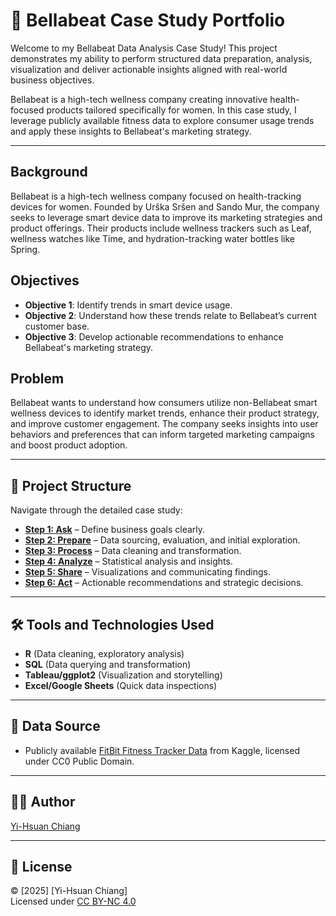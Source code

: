 # 📌 Bellabeat Case Study Portfolio

Welcome to my Bellabeat Data Analysis Case Study! This project demonstrates my ability to perform structured data preparation, analysis, visualization and deliver actionable insights aligned with real-world business objectives.

Bellabeat is a high-tech wellness company creating innovative health-focused products tailored specifically for women. In this case study, I leverage publicly available fitness data to explore consumer usage trends and apply these insights to Bellabeat's marketing strategy.

---

## Background
Bellabeat is a high-tech wellness company focused on health-tracking devices for women. Founded by Urška Sršen and Sando Mur, the company seeks to leverage smart device data to improve its marketing strategies and product offerings. Their products include wellness trackers such as Leaf, wellness watches like Time, and hydration-tracking water bottles like Spring.

## Objectives
- **Objective 1**: Identify trends in smart device usage.
- **Objective 2**: Understand how these trends relate to Bellabeat’s current customer base.
- **Objective 3**: Develop actionable recommendations to enhance Bellabeat's marketing strategy.

## Problem
Bellabeat wants to understand how consumers utilize non-Bellabeat smart wellness devices to identify market trends, enhance their product strategy, and improve customer engagement. The company seeks insights into user behaviors and preferences that can inform targeted marketing campaigns and boost product adoption.

---

## 🔖 Project Structure
Navigate through the detailed case study:

- **[Step 1: Ask](step1_ask.md)** – Define business goals clearly.
- **[Step 2: Prepare](step2_prepare.md)** – Data sourcing, evaluation, and initial exploration.
- **[Step 3: Process](step3_process.md)** – Data cleaning and transformation.
- **[Step 4: Analyze](step4_analyze.md)** – Statistical analysis and insights.
- **[Step 5: Share](step5_share.md)** – Visualizations and communicating findings.
- **[Step 6: Act](step6_act.md)** – Actionable recommendations and strategic decisions.

---

## 🛠 Tools and Technologies Used
- **R** (Data cleaning, exploratory analysis)
- **SQL** (Data querying and transformation)
- **Tableau/ggplot2** (Visualization and storytelling)
- **Excel/Google Sheets** (Quick data inspections)

---

## 📁 Data Source
- Publicly available [FitBit Fitness Tracker Data](https://www.kaggle.com/datasets/arashnic/fitbit) from Kaggle, licensed under CC0 Public Domain.

---

## 👩‍💻 Author
[Yi-Hsuan Chiang](https://github.com/YiChiang12)

---

## 📜 License
© [2025] [Yi-Hsuan Chiang]  
Licensed under [CC BY-NC 4.0](https://creativecommons.org/licenses/by-nc/4.0/)